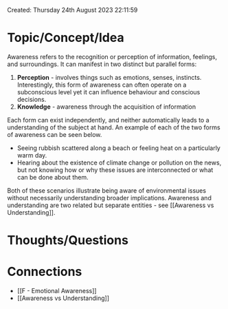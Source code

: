 ---
---

Created: Thursday 24th August 2023 22:11:59
# Topic/Concept/Idea

Awareness refers to the recognition or perception of information, feelings, and surroundings. It can manifest in two distinct but parallel forms:

1. **Perception** -  involves things such as emotions, senses, instincts. Interestingly, this form of awareness can often operate on a subconscious level yet it can influence behaviour and conscious decisions. 
2. **Knowledge** - awareness through the acquisition of information

Each form can exist independently, and neither automatically leads to a understanding of the subject at hand. An example of each of the two forms of awareness can be seen below.

-  Seeing rubbish scattered along a beach or feeling heat on a particularly warm day.
-  Hearing about the existence of climate change or pollution on the news, but not knowing how or why these issues are interconnected or what can be done about them.

Both of these scenarios illustrate being aware of environmental issues without necessarily understanding broader implications. Awareness and understanding are two related but separate entities - see [[Awareness vs Understanding]].

# Thoughts/Questions


# Connections

- [[F - Emotional Awareness]]
- [[Awareness vs Understanding]]

